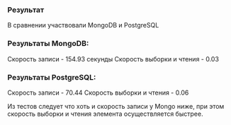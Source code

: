### Результат

В сравнении участвовали MongoDB и PostgreSQL

### Результаты MongoDB:

Скорость записи - 154.93 секунды
Скорость выборки и чтения - 0.03

### Результаты PostgreSQL:

Скорость записи - 70.44
Скорость выборки и чтения - 0.06


Из тестов следует что хоть и скорость записи у Mongo ниже, при этом скорость выборки и чтения элемента осуществляется
быстрее.